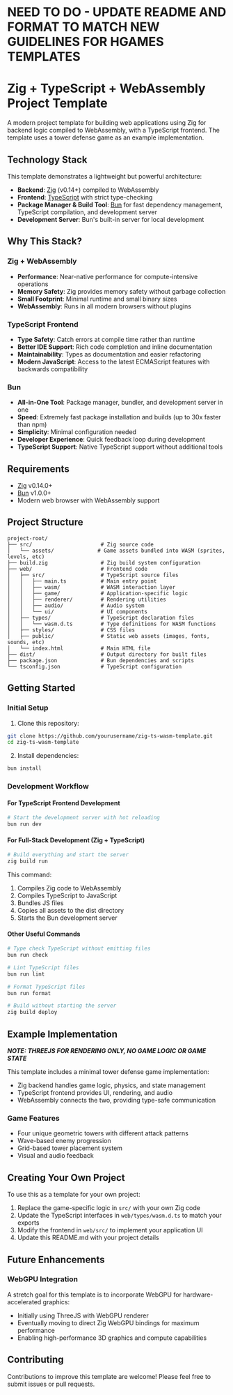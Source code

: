 # NEED TO DO - UPDATE README AND FORMAT TO MATCH NEW GUIDELINES FOR HGAMES TEMPLATES

# Zig + TypeScript + WebAssembly Project Template

A modern project template for building web applications using Zig for backend logic compiled to WebAssembly, with a TypeScript frontend. The template uses a tower defense game as an example implementation.

## Technology Stack

This template demonstrates a lightweight but powerful architecture:

- **Backend**: [Zig](https://ziglang.org/) (v0.14+) compiled to WebAssembly
- **Frontend**: [TypeScript](https://www.typescriptlang.org/) with strict type-checking 
- **Package Manager & Build Tool**: [Bun](https://bun.sh/) for fast dependency management, TypeScript compilation, and development server
- **Development Server**: Bun's built-in server for local development

## Why This Stack?

### Zig + WebAssembly
- **Performance**: Near-native performance for compute-intensive operations
- **Memory Safety**: Zig provides memory safety without garbage collection
- **Small Footprint**: Minimal runtime and small binary sizes
- **WebAssembly**: Runs in all modern browsers without plugins

### TypeScript Frontend
- **Type Safety**: Catch errors at compile time rather than runtime
- **Better IDE Support**: Rich code completion and inline documentation
- **Maintainability**: Types as documentation and easier refactoring
- **Modern JavaScript**: Access to the latest ECMAScript features with backwards compatibility

### Bun
- **All-in-One Tool**: Package manager, bundler, and development server in one
- **Speed**: Extremely fast package installation and builds (up to 30x faster than npm)
- **Simplicity**: Minimal configuration needed
- **Developer Experience**: Quick feedback loop during development
- **TypeScript Support**: Native TypeScript support without additional tools

## Requirements

- [Zig](https://ziglang.org/download/) v0.14.0+
- [Bun](https://bun.sh/docs/installation) v1.0.0+
- Modern web browser with WebAssembly support

## Project Structure

```
project-root/
├── src/                      # Zig source code
│   └── assets/              # Game assets bundled into WASM (sprites, levels, etc)
├── build.zig                 # Zig build system configuration
├── web/                      # Frontend code
│   ├── src/                  # TypeScript source files
│   │   ├── main.ts           # Main entry point
│   │   ├── wasm/             # WASM interaction layer
│   │   ├── game/             # Application-specific logic
│   │   ├── renderer/         # Rendering utilities
│   │   ├── audio/            # Audio system
│   │   └── ui/               # UI components
│   ├── types/                # TypeScript declaration files
│   │   └── wasm.d.ts         # Type definitions for WASM functions
│   ├── styles/               # CSS files
│   ├── public/               # Static web assets (images, fonts, sounds, etc)
│   └── index.html            # Main HTML file
├── dist/                     # Output directory for built files
├── package.json              # Bun dependencies and scripts
└── tsconfig.json             # TypeScript configuration
```

## Getting Started

### Initial Setup

1. Clone this repository:
```bash
git clone https://github.com/yourusername/zig-ts-wasm-template.git
cd zig-ts-wasm-template
```

2. Install dependencies:
```bash
bun install
```

### Development Workflow

#### For TypeScript Frontend Development

```bash
# Start the development server with hot reloading
bun run dev
```

#### For Full-Stack Development (Zig + TypeScript)

```bash
# Build everything and start the server
zig build run
```

This command:
1. Compiles Zig code to WebAssembly
2. Compiles TypeScript to JavaScript
3. Bundles JS files
4. Copies all assets to the dist directory
5. Starts the Bun development server

#### Other Useful Commands

```bash
# Type check TypeScript without emitting files
bun run check

# Lint TypeScript files
bun run lint

# Format TypeScript files
bun run format

# Build without starting the server
zig build deploy
```

## Example Implementation

***NOTE: THREEJS FOR RENDERING ONLY, NO GAME LOGIC OR GAME STATE***

This template includes a minimal tower defense game implementation:

- Zig backend handles game logic, physics, and state management
- TypeScript frontend provides UI, rendering, and audio
- WebAssembly connects the two, providing type-safe communication

### Game Features

- Four unique geometric towers with different attack patterns
- Wave-based enemy progression
- Grid-based tower placement system
- Visual and audio feedback

## Creating Your Own Project

To use this as a template for your own project:

1. Replace the game-specific logic in `src/` with your own Zig code
2. Update the TypeScript interfaces in `web/types/wasm.d.ts` to match your exports
3. Modify the frontend in `web/src/` to implement your application UI
4. Update this README.md with your project details

## Future Enhancements

### WebGPU Integration
A stretch goal for this template is to incorporate WebGPU for hardware-accelerated graphics:
- Initially using ThreeJS with WebGPU renderer
- Eventually moving to direct Zig WebGPU bindings for maximum performance
- Enabling high-performance 3D graphics and compute capabilities

## Contributing

Contributions to improve this template are welcome! Please feel free to submit issues or pull requests.